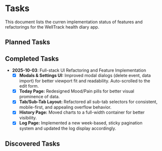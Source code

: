 # Tasks

This document lists the curren implementation status of features and refactorings for the WellTrack health diary app.

## Planned Tasks

## Completed Tasks

- **2025-10-03**: Full-stack UI Refactoring and Feature Implementation
    - [x] **Modals & Settings UI:** Improved modal dialogs (delete event, data import) for better viewport fit and readability. Auto-scrolled to the edit form.
    - [x] **Today Page:** Redesigned Mood/Pain pills for better visual prominence of data.
    - [x] **Tab/Sub-Tab Layout:** Refactored all sub-tab selectors for consistent, mobile-first, and appealing overflow behavior.
    - [x] **History Page:** Moved charts to a full-width container for better visibility.
    - [x] **Log Page:** Implemented a new week-based, sticky pagination system and updated the log display accordingly.

## Discovered Tasks
